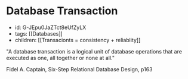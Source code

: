 # Database Transaction
* id: G-JEpu0JaZTct8eUfZyLX
* tags: [[Databases]]
* children: [[Transacionts = consistency + reliablity]]

"A database transaction is a logical unit of database operations that are executed as one, all together or none at all."

Fidel A. Captain, Six-Step Relational Database Design, p163